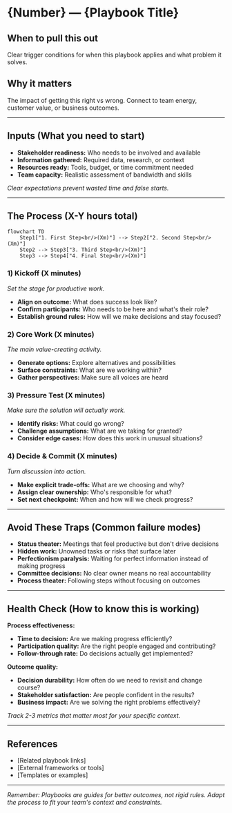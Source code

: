 # {Number} — {Playbook Title}

## When to pull this out

Clear trigger conditions for when this playbook applies and what problem it solves.

## Why it matters

The impact of getting this right vs wrong. Connect to team energy, customer value, or business outcomes.

---

## Inputs (What you need to start)

- **Stakeholder readiness:** Who needs to be involved and available
- **Information gathered:** Required data, research, or context
- **Resources ready:** Tools, budget, or time commitment needed
- **Team capacity:** Realistic assessment of bandwidth and skills

_Clear expectations prevent wasted time and false starts._

---

## The Process (X-Y hours total)

```mermaid
flowchart TD
    Step1["1. First Step<br/>(Xm)"] --> Step2["2. Second Step<br/>(Xm)"]
    Step2 --> Step3["3. Third Step<br/>(Xm)"]
    Step3 --> Step4["4. Final Step<br/>(Xm)"]
```

### 1) Kickoff (X minutes)

_Set the stage for productive work._

- **Align on outcome:** What does success look like?
- **Confirm participants:** Who needs to be here and what's their role?
- **Establish ground rules:** How will we make decisions and stay focused?

### 2) Core Work (X minutes)

_The main value-creating activity._

- **Generate options:** Explore alternatives and possibilities
- **Surface constraints:** What are we working within?
- **Gather perspectives:** Make sure all voices are heard

### 3) Pressure Test (X minutes)

_Make sure the solution will actually work._

- **Identify risks:** What could go wrong?
- **Challenge assumptions:** What are we taking for granted?
- **Consider edge cases:** How does this work in unusual situations?

### 4) Decide & Commit (X minutes)

_Turn discussion into action._

- **Make explicit trade-offs:** What are we choosing and why?
- **Assign clear ownership:** Who's responsible for what?
- **Set next checkpoint:** When and how will we check progress?

---

## Avoid These Traps (Common failure modes)

- **Status theater:** Meetings that feel productive but don't drive decisions
- **Hidden work:** Unowned tasks or risks that surface later
- **Perfectionism paralysis:** Waiting for perfect information instead of making progress
- **Committee decisions:** No clear owner means no real accountability
- **Process theater:** Following steps without focusing on outcomes

---

## Health Check (How to know this is working)

**Process effectiveness:**

- **Time to decision:** Are we making progress efficiently?
- **Participation quality:** Are the right people engaged and contributing?
- **Follow-through rate:** Do decisions actually get implemented?

**Outcome quality:**

- **Decision durability:** How often do we need to revisit and change course?
- **Stakeholder satisfaction:** Are people confident in the results?
- **Business impact:** Are we solving the right problems effectively?

_Track 2-3 metrics that matter most for your specific context._

---

## References

- [Related playbook links]
- [External frameworks or tools]
- [Templates or examples]

---

_Remember: Playbooks are guides for better outcomes, not rigid rules. Adapt the process to fit your team's context and constraints._
